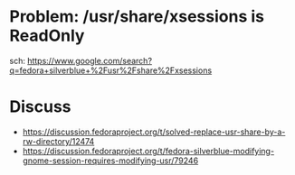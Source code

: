 # Problem: /usr/share/xsessions is ReadOnly
sch: https://www.google.com/search?q=fedora+silverblue+%2Fusr%2Fshare%2Fxsessions

# Discuss
- https://discussion.fedoraproject.org/t/solved-replace-usr-share-by-a-rw-directory/12474
- https://discussion.fedoraproject.org/t/fedora-silverblue-modifying-gnome-session-requires-modifying-usr/79246
